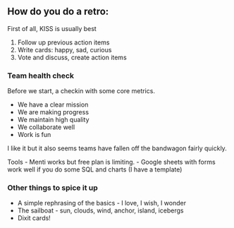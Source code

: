 ## How do you do a retro:

First of all, KISS is usually best

1. Follow up previous action items
2. Write cards: happy, sad, curious
3. Vote and discuss, create action items

### Team health check

Before we start, a checkin with some core metrics.

- We have a clear mission
- We are making progress
- We maintain high quality
- We collaborate well
- Work is fun

I like it but it also seems teams have fallen off the bandwagon fairly quickly.

Tools
    - Menti works but free plan is limiting.
    - Google sheets with forms work well if you do some SQL and charts (I have a template)

### Other things to spice it up

* A simple rephrasing of the basics - I love, I wish, I wonder
* The sailboat - sun, clouds, wind, anchor, island, icebergs
* Dixit cards!